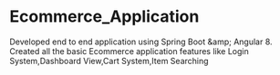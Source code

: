 # Ecommerce_Application
Developed end to end application using Spring Boot \&amp; Angular 8. Created all the basic Ecommerce application features like Login System,Dashboard View,Cart System,Item Searching
